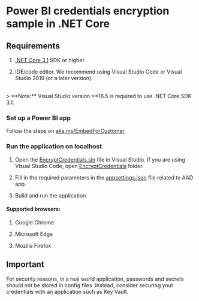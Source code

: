 # Power BI credentials encryption sample in .NET Core

## Requirements

1. [.NET Core 3.1](https://aka.ms/netcore31) SDK or higher.

2. IDE/code editor. We recommend using Visual Studio Code or Visual Studio 2019 (or a later version).
<br>
> **Note:** Visual Studio version >=16.5 is required to use .NET Core SDK 3.1.


### Set up a Power BI app

Follow the steps on [aka.ms/EmbedForCustomer](https://aka.ms/embedforcustomer)

### Run the application on localhost

1. Open the [EncryptCredentials.sln](./EncryptCredentials.sln) file in Visual Studio. If you are using Visual Studio Code, open [EncryptCredentials](./EncryptCredentials) folder.

2. Fill in the required parameters in the [appsettings.json](./EncryptCredentials/appsettings.json) file related to AAD app.

3. Build and run the application.

#### Supported browsers:

1. Google Chrome

2. Microsoft Edge

3. Mozilla Firefox

## Important

For security reasons, in a real world application, passwords and secrets should not be stored in config files. Instead, consider securing your credentials with an application such as Key Vault.
